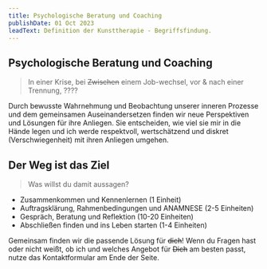 ```yaml
---
title: Psychologische Beratung und Coaching
publishDate: 01 Oct 2023
leadText: Definition der Kunsttherapie - Begriffsfindung. 
---
```


## Psychologische Beratung und Coaching

> In einer Krise, bei ~~Zwischen~~ einem Job-wechsel, vor & nach einer Trennung, ????

Durch bewusste Wahrnehmung  und Beobachtung unserer inneren Prozesse und dem gemeinsamen Auseinandersetzen finden wir neue Perspektiven und Lösungen für ihre Anliegen. Sie entscheiden, wie viel sie mir in die Hände legen und ich werde respektvoll, wertschätzend und diskret (Verschwiegenheit) mit ihren Anliegen umgehen.

## Der Weg ist das Ziel

> Was willst du damit aussagen?
>
* Zusammenkommen und Kennenlernen (1 Einheit)
* Auftragsklärung, Rahmenbedingungen und ANAMNESE (2-5 Einheiten)
* Gespräch, Beratung und Reflektion (10-20 Einheiten)  
* Abschließen finden und ins Leben starten (1-4 Einheiten)

Gemeinsam finden wir die passende Lösung für ~~dich~~!  Wenn du Fragen hast oder nicht weißt, ob ich und welches Angebot für ~~Dich~~ am besten passt, nutze das Kontaktformular am Ende der Seite.
